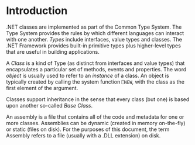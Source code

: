 <h1 class="heading"><span class="name">Introduction</span></h1>

.NET classes are implemented as part of the Common Type System. The Type System provides the rules by which different languages can interact with one another. *Types* include interfaces, value types and classes. The .NET Framework provides built-in primitive types plus higher-level types that are useful in building applications.

A *Class* is a kind of Type (as distinct from interfaces and value types) that encapsulates a particular set of methods, events and properties. The word *object* is usually used to refer to an *instance* of a class. An object is typically created by calling the system function `⎕NEW`, with the class as the first element of the argument.

Classes support inheritance in the sense that every class (but one) is based upon another so-called *Base Class*.

An assembly is a file that contains all of the code and metadata for one or more classes. Assemblies can be dynamic (created in memory on-the-fly) or static (files on disk). For the purposes of this document, the term Assembly refers to a file (usually with a .DLL extension) on disk.

